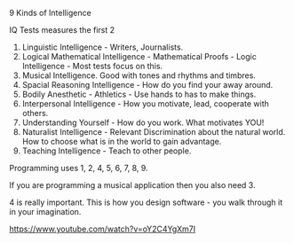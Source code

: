
9 Kinds of Intelligence

IQ Tests measures the first 2

1. Linguistic Intelligence - Writers, Journalists.
2. Logical Mathematical Intelligence - Mathematical Proofs - Logic Intelligence - Most tests focus on this.
3. Musical Intelligence.  Good with tones and rhythms and timbres.
4. Spacial Reasoning Intelligence - How do you find your away around.
5. Bodily Anesthetic  - Athletics - Use hands to has to make things.
6. Interpersonal Intelligence - How you motivate, lead, cooperate with others.
7. Understanding Yourself - How do you work.  What motivates YOU!
8. Naturalist Intelligence - Relevant Discrimination about the natural world.  How to choose what is in the world to gain advantage.
9. Teaching Intelligence - Teach to other people.

Programming uses 1, 2, 4, 5, 6, 7, 8, 9.

If you are programming a musical application then you also need 3.

4 is really important.  This is how you design software - you walk through it in your imagination.


https://www.youtube.com/watch?v=oY2C4YgXm7I


